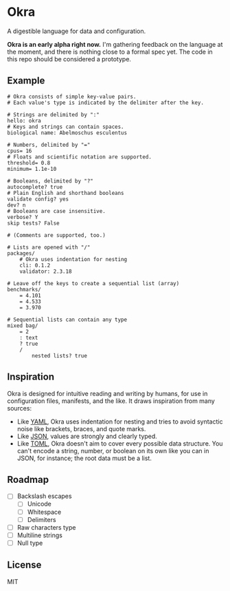 # Okra

A digestible language for data and configuration.

**Okra is an early alpha right now.** I'm gathering feedback on the language at the moment, and there is nothing close to a formal spec yet. The code in this repo should be considered a prototype.

## Example

```okra
# Okra consists of simple key-value pairs.
# Each value's type is indicated by the delimiter after the key.

# Strings are delimited by ":"
hello: okra
# Keys and strings can contain spaces.
biological name: Abelmoschus esculentus

# Numbers, delimited by "="
cpus= 16
# Floats and scientific notation are supported.
threshold= 0.8
minimum= 1.1e-10

# Booleans, delimited by "?"
autocomplete? true
# Plain English and shorthand booleans
validate config? yes
dev? n
# Booleans are case insensitive.
verbose? Y
skip tests? False

# (Comments are supported, too.)

# Lists are opened with "/"
packages/
	# Okra uses indentation for nesting
	cli: 0.1.2
	validator: 2.3.18

# Leave off the keys to create a sequential list (array)
benchmarks/
	= 4.101
	= 4.533
	= 3.970

# Sequential lists can contain any type
mixed bag/
	= 2
	: text
	? true
	/
		nested lists? true
```

## Inspiration

Okra is designed for intuitive reading and writing by humans, for use in configuration files, manifests, and the like. It draws inspiration from many sources:

- Like [YAML](https://www.yaml.org), Okra uses indentation for nesting and tries to avoid syntactic noise like brackets, braces, and quote marks.
- Like [JSON](https://www.json.org), values are strongly and clearly typed.
- Like [TOML](https://toml.io), Okra doesn't aim to cover every possible data structure. You can't encode a string, number, or boolean on its own like you can in JSON, for instance; the root data must be a list.

## Roadmap

- [ ] Backslash escapes
  - [ ] Unicode
  - [ ] Whitespace
  - [ ] Delimiters
- [ ] Raw characters type
- [ ] Multiline strings
- [ ] Null type

## License

MIT
